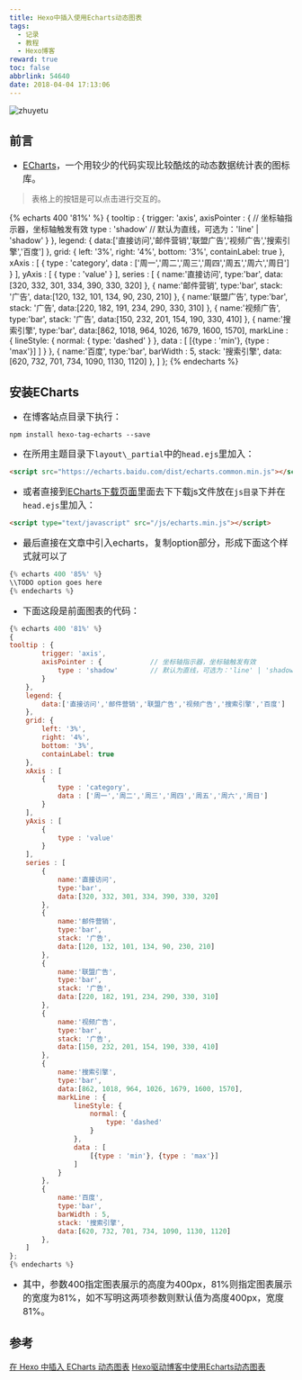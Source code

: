 ```yaml
---
title: Hexo中插入使用Echarts动态图表
tags:
  - 记录
  - 教程
  - Hexo博客
reward: true
toc: false
abbrlink: 54640
date: 2018-04-04 17:13:06
---
```

![zhuyetu](https://wx3.sinaimg.cn/mw690/0068Se8Tgy1fq1kbbge2wj30cq05ktb3.jpg)
## 前言
* <font size=3>[ECharts](https://echarts.baidu.com/)，一个用较少的代码实现比较酷炫的动态数据统计表的图标库。</font>

> 表格上的按钮是可以点击进行交互的。

{% echarts 400 '81%' %}
{
tooltip : {
        trigger: 'axis',
        axisPointer : {            // 坐标轴指示器，坐标轴触发有效
            type : 'shadow'        // 默认为直线，可选为：'line' | 'shadow'
        }
    },
    legend: {
        data:['直接访问','邮件营销','联盟广告','视频广告','搜索引擎','百度']
    },
    grid: {
        left: '3%',
        right: '4%',
        bottom: '3%',
        containLabel: true
    },
    xAxis : [
        {
            type : 'category',
            data : ['周一','周二','周三','周四','周五','周六','周日']
        }
    ],
    yAxis : [
        {
            type : 'value'
        }
    ],
    series : [
        {
            name:'直接访问',
            type:'bar',
            data:[320, 332, 301, 334, 390, 330, 320]
        },
        {
            name:'邮件营销',
            type:'bar',
            stack: '广告',
            data:[120, 132, 101, 134, 90, 230, 210]
        },
        {
            name:'联盟广告',
            type:'bar',
            stack: '广告',
            data:[220, 182, 191, 234, 290, 330, 310]
        },
        {
            name:'视频广告',
            type:'bar',
            stack: '广告',
            data:[150, 232, 201, 154, 190, 330, 410]
        },
        {
            name:'搜索引擎',
            type:'bar',
            data:[862, 1018, 964, 1026, 1679, 1600, 1570],
            markLine : {
                lineStyle: {
                    normal: {
                        type: 'dashed'
                    }
                },
                data : [
                    [{type : 'min'}, {type : 'max'}]
                ]
            }
        },
        {
            name:'百度',
            type:'bar',
            barWidth : 5,
            stack: '搜索引擎',
            data:[620, 732, 701, 734, 1090, 1130, 1120]
        },
    ]
};
{% endecharts %}

<!-- more --> 

## 安装ECharts
* <font size=3>在博客站点目录下执行：</font>
```
npm install hexo-tag-echarts --save
```
* <font size=3>在所用主题目录下`layout\_partial`中的`head.ejs`里加入：</font>
``` html
<script src="https://echarts.baidu.com/dist/echarts.common.min.js"></script>
```
* <font size=3>或者直接到[ECharts下载页面](https://echarts.baidu.com/download.html)里面去下下载js文件放在`js目录`下并在`head.ejs`里加入：</font>
``` html
<script type="text/javascript" src="/js/echarts.min.js"></script>
```
* <font size=3>最后直接在文章中引入echarts，复制option部分，形成下面这个样式就可以了</font>
``` JavaScript
{% echarts 400 '85%' %}
\\TODO option goes here
{% endecharts %}
```
* <font size=3>下面这段是前面图表的代码：</font>
``` JavaScript
{% echarts 400 '81%' %}
{
tooltip : {
        trigger: 'axis',
        axisPointer : {            // 坐标轴指示器，坐标轴触发有效
            type : 'shadow'        // 默认为直线，可选为：'line' | 'shadow'
        }
    },
    legend: {
        data:['直接访问','邮件营销','联盟广告','视频广告','搜索引擎','百度']
    },
    grid: {
        left: '3%',
        right: '4%',
        bottom: '3%',
        containLabel: true
    },
    xAxis : [
        {
            type : 'category',
            data : ['周一','周二','周三','周四','周五','周六','周日']
        }
    ],
    yAxis : [
        {
            type : 'value'
        }
    ],
    series : [
        {
            name:'直接访问',
            type:'bar',
            data:[320, 332, 301, 334, 390, 330, 320]
        },
        {
            name:'邮件营销',
            type:'bar',
            stack: '广告',
            data:[120, 132, 101, 134, 90, 230, 210]
        },
        {
            name:'联盟广告',
            type:'bar',
            stack: '广告',
            data:[220, 182, 191, 234, 290, 330, 310]
        },
        {
            name:'视频广告',
            type:'bar',
            stack: '广告',
            data:[150, 232, 201, 154, 190, 330, 410]
        },
        {
            name:'搜索引擎',
            type:'bar',
            data:[862, 1018, 964, 1026, 1679, 1600, 1570],
            markLine : {
                lineStyle: {
                    normal: {
                        type: 'dashed'
                    }
                },
                data : [
                    [{type : 'min'}, {type : 'max'}]
                ]
            }
        },
        {
            name:'百度',
            type:'bar',
            barWidth : 5,
            stack: '搜索引擎',
            data:[620, 732, 701, 734, 1090, 1130, 1120]
        },
    ]
};
{% endecharts %}
```
* <font size=3>其中，参数400指定图表展示的高度为400px，81%则指定图表展示的宽度为81%，如不写明这两项参数则默认值为高度400px，宽度81%。</font>

## 参考
[在 Hexo 中插入 ECharts 动态图表](https://kchen.cc/2016/11/05/echarts-in-hexo/)
[Hexo驱动博客中使用Echarts动态图表](https://www.jianshu.com/p/8ae0d3b734ed)